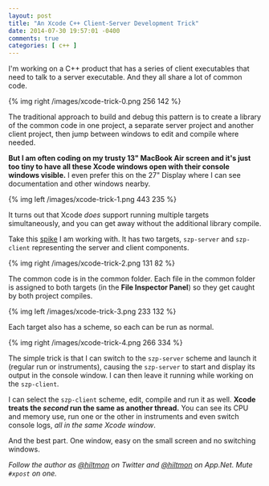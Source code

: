 ```yaml
---
layout: post
title: "An Xcode C++ Client-Server Development Trick"
date: 2014-07-30 19:57:01 -0400
comments: true
categories: [ c++ ]
---
```


I'm working on a C++ product that has a series of client executables that need to talk to a server executable. And they all share a lot of common code.

{% img right /images/xcode-trick-0.png 256 142 %}

The traditional approach to build and debug this pattern is to create a library of the common code in one project, a separate server project and another client project, then jump between windows to edit and compile where needed.

**But I am often coding on my trusty 13" MacBook Air screen and it's just too tiny to have all these Xcode windows open with their console windows visible.** I even prefer this on the 27" Display where I can see documentation and other windows nearby.

{% img left /images/xcode-trick-1.png 443 235 %}

It turns out that Xcode *does* support running multiple targets simultaneously, and you can get away without the additional library compile.

Take this [spike](http://hiltmon.com/blog/2012/04/06/spike-solutions/) I am working with. It has two targets, `szp-server` and `szp-client` representing the server and client components.

{% img right /images/xcode-trick-2.png 131 82 %}

The common code is in the common folder. Each file in the common folder is assigned to both targets (in the **File Inspector Panel**) so they get caught by both project compiles.

{% img left /images/xcode-trick-3.png 233 132 %}

Each target also has a scheme, so each can be run as normal.

{% img right /images/xcode-trick-4.png 266 334 %}

The simple trick is that I can switch to the `szp-server` scheme and launch it (regular run or instruments), causing the `szp-server` to start and display its output in the console window. I can then leave it running while working on the `szp-client`.

I can select the `szp-client` scheme, edit, compile and run it as well. **Xcode treats the *second* run the same as another thread.** You can see its CPU and memory use, run one or the other in instruments and even switch console logs, *all in the same Xcode window*.

And the best part. One window, easy on the small screen and no switching windows.

*Follow the author as [@hiltmon](http://twitter.com/hiltmon) on Twitter and [@hiltmon](http://alpha.app.net/hiltmon) on App.Net. Mute `#xpost` on one.*
